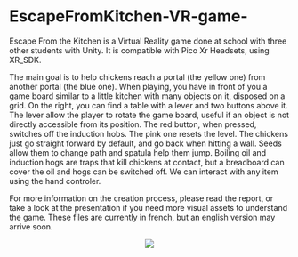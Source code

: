 # EscapeFromKitchen-VR-game-

Escape From the Kitchen is a Virtual Reality game done at school with three other students with Unity. It is compatible with Pico Xr Headsets, using XR_SDK.

The main goal is to help chickens reach a portal (the yellow one) from another portal (the blue one). When playing, you have in front of you a game board similar to a little kitchen with many objects on it, disposed on a grid. On the right, you can find a table with a lever and two buttons above it. The lever allow the player to rotate the game board, useful if an object is not directly accessible from its position. The red button, when pressed, switches off the induction hobs. The pink one resets the level. The chickens just go straight forward by default, and go back when hitting a wall. Seeds allow them to change path and spatula help them jump. Boiling oil and induction hogs are traps that kill chickens at contact, but a breadboard can cover the oil and hogs can be switched off. We can interact with any item using the hand controler.

For more information on the creation process, please read the report, or take a look at the presentation if you need more visual assets to understand the game. These files are currently in french, but an english version may arrive soon.

<p align="center">
  <img src="https://user-images.githubusercontent.com/36695417/194128576-9eb548bd-b0de-41be-97b4-a2d9f6013b6a.png" />
</p>
